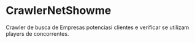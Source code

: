 # CrawlerNetShowme

Crawler de busca de Empresas potenciasi clientes e verificar se utilizam players de concorrentes.
